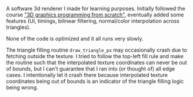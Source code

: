 A software 3d renderer I made for learning purposes. Initially followed the course ["3D graphics programming from scratch"](https://courses.pikuma.com/courses/learn-computer-graphics-programming), eventually added some features (UI, timings, bilinear filtering, normal/color interpolation across triangles).

None of the code is optimized and it all runs very slowly.

The triangle filling routine `draw_triangle_px` may occasionally crash due to fetching outside the texture. I tried to follow the top-left fill rule and make the routine such that the interpolated texture coordinates can never be out of bounds, but I can't guarantee that I ran into (or thought of) all edge cases. I intentionally let it crash there because interpolated texture coordinates being out of bounds is an indicator of the triangle filling logic being wrong.
